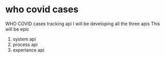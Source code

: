 # who covid cases
WHO COVID cases tracking api
I will be developing all the three apis 
   This will be epic


1. system api
2. process api
3. experiance api
